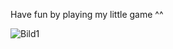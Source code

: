 Have fun by playing my little game ^^


![Bild1](https://github.com/user-attachments/assets/b37f6759-f1ad-4739-8a01-8fff297bb94b)
